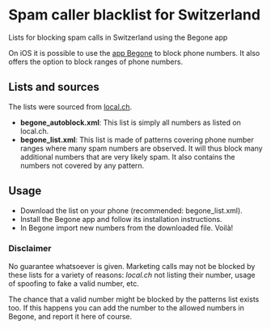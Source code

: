 # Spam caller blacklist for Switzerland

Lists for blocking spam calls in Switzerland using the Begone app

On iOS it is possible to use the [app Begone](https://apps.apple.com/ch/app/begone-blocage-spam-appel/id1596818195) to block phone numbers.
It also offers the option to block ranges of phone numbers.

## Lists and sources

The lists were sourced from [local.ch](https://www.local.ch/en/verified-telemarketing-numbers).

- **begone_autoblock.xml**: This list is simply all numbers as listed on local.ch.
- **begone_list.xml**: This list is made of patterns covering phone number ranges where many spam numbers are observed. It will thus block many additional numbers that are very likely spam. It also contains the numbers not covered by any pattern.

## Usage

- Download the list on your phone (recommended: begone_list.xml).
- Install the Begone app and follow its installation instructions.
- In Begone import new numbers from the downloaded file. Voilà!

### Disclaimer

No guarantee whatsoever is given. Marketing calls may not be blocked by these lists for a variety of reasons: _local.ch_ not listing their number, usage of spoofing to fake a valid number, etc.

The chance that a valid number might be blocked by the patterns list exists too. If this happens you can add the number to the allowed numbers in Begone, and report it here of course.
